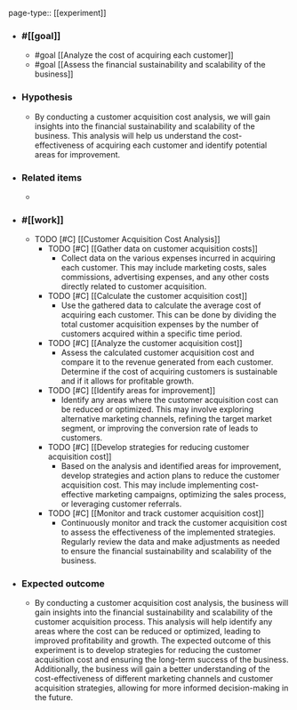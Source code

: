 page-type:: [[experiment]]



  - ### #[[goal]]
    - #goal [[Analyze the cost of acquiring each customer]]
    - #goal [[Assess the financial sustainability and scalability of the business]]
  - ### Hypothesis
    - By conducting a customer acquisition cost analysis, we will gain insights into the financial sustainability and scalability of the business. This analysis will help us understand the cost-effectiveness of acquiring each customer and identify potential areas for improvement.
  - ### Related items
    - 
  - ### #[[work]]
    - TODO [#C] [[Customer Acquisition Cost Analysis]]
      - TODO [#C] [[Gather data on customer acquisition costs]]
        - Collect data on the various expenses incurred in acquiring each customer. This may include marketing costs, sales commissions, advertising expenses, and any other costs directly related to customer acquisition.
      - TODO [#C] [[Calculate the customer acquisition cost]]
        - Use the gathered data to calculate the average cost of acquiring each customer. This can be done by dividing the total customer acquisition expenses by the number of customers acquired within a specific time period.
      - TODO [#C] [[Analyze the customer acquisition cost]]
        - Assess the calculated customer acquisition cost and compare it to the revenue generated from each customer. Determine if the cost of acquiring customers is sustainable and if it allows for profitable growth.
      - TODO [#C] [[Identify areas for improvement]]
        - Identify any areas where the customer acquisition cost can be reduced or optimized. This may involve exploring alternative marketing channels, refining the target market segment, or improving the conversion rate of leads to customers.
      - TODO [#C] [[Develop strategies for reducing customer acquisition cost]]
        - Based on the analysis and identified areas for improvement, develop strategies and action plans to reduce the customer acquisition cost. This may include implementing cost-effective marketing campaigns, optimizing the sales process, or leveraging customer referrals.
      - TODO [#C] [[Monitor and track customer acquisition cost]]
        - Continuously monitor and track the customer acquisition cost to assess the effectiveness of the implemented strategies. Regularly review the data and make adjustments as needed to ensure the financial sustainability and scalability of the business.
  - ### Expected outcome
    - By conducting a customer acquisition cost analysis, the business will gain insights into the financial sustainability and scalability of the customer acquisition process. This analysis will help identify any areas where the cost can be reduced or optimized, leading to improved profitability and growth. The expected outcome of this experiment is to develop strategies for reducing the customer acquisition cost and ensuring the long-term success of the business. Additionally, the business will gain a better understanding of the cost-effectiveness of different marketing channels and customer acquisition strategies, allowing for more informed decision-making in the future.











